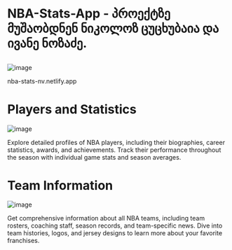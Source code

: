 # NBA-Stats-App - პროექტზე მუშაობდნენ ნიკოლოზ ცუცხუბაია და ივანე ნოზაძე.
##
 ![image](https://github.com/NikolozTsutskhubaia/NBA-Stats-App/assets/115501603/2d6f535a-f32e-401d-8a6a-2c586f8c6430)


nba-stats-nv.netlify.app

# Players and Statistics

![image](https://github.com/NikolozTsutskhubaia/NBA-Stats-App/assets/115501603/09924f30-cfdb-4a61-b861-5a865b12b0c6)
   
Explore detailed profiles of NBA players, including their biographies, career statistics, awards, and achievements. Track their performance throughout the season with individual game stats and season averages.

# Team Information

![image](https://github.com/NikolozTsutskhubaia/NBA-Stats-App/assets/115501603/fb8efd4c-0cec-4580-80ce-163dd095d303)

Get comprehensive information about all NBA teams, including team rosters, coaching staff, season records, and team-specific news. Dive into team histories, logos, and jersey designs to learn more about your favorite franchises.
